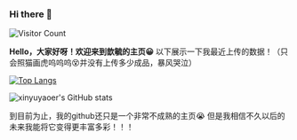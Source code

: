 ### Hi there 👋

<!--
**xinyuyaoer/xinyuyaoer** is a ✨ _special_ ✨ repository because its `README.md` (this file) appears on your GitHub profile.

Here are some ideas to get you started:

- 🔭 I’m currently working on ...
- 🌱 I’m currently learning ...
- 👯 I’m looking to collaborate on ...
- 🤔 I’m looking for help with ...
- 💬 Ask me about ...
- 📫 How to reach me: ...
- 😄 Pronouns: ...
- ⚡ Fun fact: ...
-->
![Visitor Count](https://profile-counter.glitch.me/xinyuyaoer/count.svg)

**Hello，大家好呀！欢迎来到歆毓的主页:grinning:**
以下展示一下我最近上传的数据！（只会照猫画虎呜呜呜:dizzy_face:并没有上传多少成品，暴风哭泣）

[![Top Langs](https://github-readme-stats.vercel.app/api/top-langs/?username=xinyuyaoer&layout=compact)](https://github.com/xinyuyaoer/github-readme-stats)

![xinyuyaoer's GitHub stats](https://github-readme-stats.vercel.app/api?username=xinyuyaoer&show_icons=true&theme=tokyonight)

到目前为止，我的github还只是一个非常不成熟的主页:sob:
但是我相信不久以后的未来我能将它变得更丰富多彩！！！
